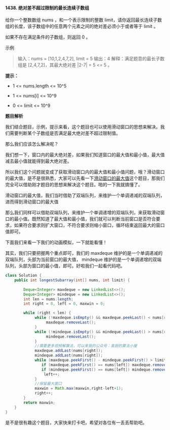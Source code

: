 #### 1438. 绝对差不超过限制的最长连续子数组

给你一个整数数组 nums ，和一个表示限制的整数 limit，请你返回最长连续子数组的长度，该子数组中的任意两个元素之间的绝对差必须小于或者等于 limit 。

如果不存在满足条件的子数组，则返回 0 。

示例

> 输入：nums = [10,1,2,4,7,2], limit = 5
> 输出：4 
> 解释：满足题意的最长子数组是 [2,4,7,2]，其最大绝对差 |2-7| = 5 <= 5 。

**提示：**

- 1 <= nums.length <= 10^5

- 1 <= nums[i] <= 10^9
- 0 <= limit <= 10^9

**题目解析**

我们结合题目，示例，提示来看，这个题目也可以使用滑动窗口的思想来解决。我们需要判断某个子数组是否满足最大绝对差不超过限制值。

那么我们应该怎么解决呢？

我们想一下，窗口内的最大绝对差，如果我们知道窗口的最大值和最小值，最大值减去最小值就能得到最大绝对差。

所以我们这个问题就变成了获取滑动窗口内的最大值和最小值问题，哦？滑动窗口的最大值，是不是很熟悉，大家可以先看一下[滑动窗口的最大值](https://leetcode-cn.com/problems/hua-dong-chuang-kou-de-zui-da-zhi-lcof/solution/yi-shi-pin-sheng-qian-yan-shuang-duan-du-mbga/)这个题目，那我们完全可以借助刚才题目的思想来解决这个题目。啪的一下我就搞懂了。

滑动窗口的最大值，我们当时借助了双端队列，来维护一个单调递减的双端队列，进而得到滑动窗口的最大值

那么我们同样可以借助双端队列，来维护一个单调递增的双端队列，来获取滑动窗口的最小值。既然知道了最大值和最小值，我们就可以判断当前窗口是否符合要求，如果符合要求则扩大窗口，不符合要求则缩小窗口，循环结束返回最大的窗口值即可。

下面我们来看一下我们的动画模拟，一下就能看懂！





其实，我们只要把握两个重点即可，我们的 maxdeque 维护的是一个单调递减的双端队列，头部为当前窗口的最大值， mindeque 维护的是一个单调递增的双端队列，头部为窗口的最小值，即可。好啦我们一起看代码吧。

```java
class Solution {
    public int longestSubarray(int[] nums, int limit) {
      
        Deque<Integer> maxdeque = new LinkedList<>();
        Deque<Integer> mindeque = new LinkedList<>();
        int len = nums.length;
        int right = 0, left = 0, maxwin = 0;

        while (right < len) {
             while (!maxdeque.isEmpty() && maxdeque.peekLast() < nums[right]) {
                  maxdeque.removeLast();
             }
             while (!mindeque.isEmpty() && mindeque.peekLast() > nums[right]) {
                  mindeque.removeLast();
             }
             //需要更多视频解算法，可以来我的公众号：袁厨的算法小屋
             maxdeque.addLast(nums[right]);
             mindeque.addLast(nums[right]);                        
             while (maxdeque.peekFirst() - mindeque.peekFirst() > limit) {
                if (maxdeque.peekFirst() == nums[left]) maxdeque.removeFirst();
                if (mindeque.peekFirst() == nums[left]) mindeque.removeFirst();
                 left++;
             }
             //保留最大窗口
             maxwin = Math.max(maxwin,right-left+1);
             right++;
        }
        return maxwin;
    }
}
```

是不是很有趣这个题目，大家快来打卡吧，希望对各位有一丢丢帮助吧。
